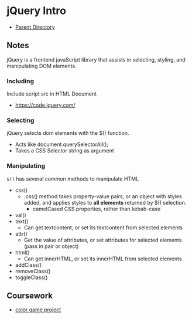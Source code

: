 # jQuery Intro
- [Parent Directory](../)

## Notes
jQuery is a frontend javaScript library that assists in selecting, styling, and manipulating DOM elements.

### Including
Include script src in HTML Document
- https://code.jquery.com/

### Selecting
jQuery selects dom elements with the $() function.
- Acts like document.querySelectorAll();
- Takes a CSS Selector string as argument

### Manipulating
`$()` has several common methods to manipulate HTML
- css()
    - .css() method takes property-value pairs, or an object with styles added, and applies styles to **all elements** returned by $() selection.
        - camelCased CSS properties, rather than kebab-case
- val()
- text()
    - Can get textcontent, or set its textcontent from selected elements
- attr()
    - Get the value of attributes, or set attributes for selected elements (pass in pair or object)
- html()
    - Can get innerHTML, or set its innerHTML from selected elements
- addClass()
- removeClass()
- toggleClass()


## Coursework
- [color game project](./color-game-project.html)
